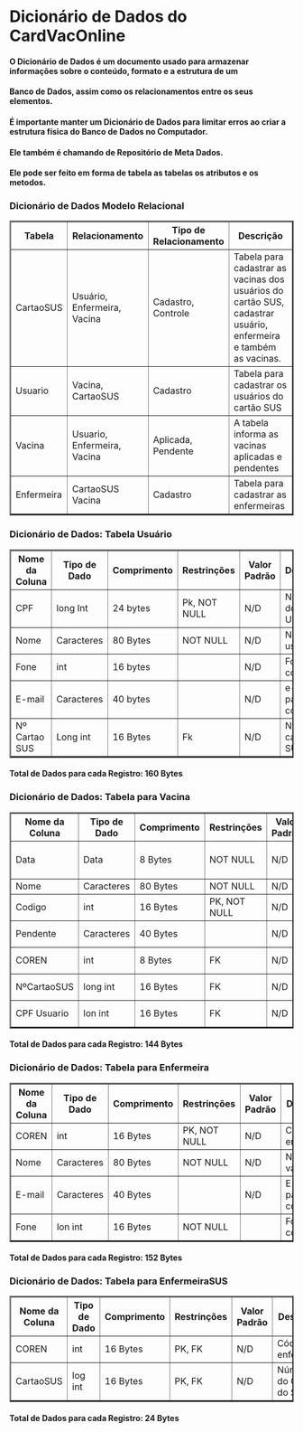 # Dicionário de Dados do CardVacOnline
#### O Dicionário de Dados é um documento usado para armazenar informações sobre o conteúdo, formato e a estrutura de um
#### Banco de Dados, assim como os relacionamentos entre os seus elementos.
#### É importante manter um Dicionário de Dados para limitar erros ao criar a estrutura física do Banco de Dados no Computador.
#### Ele também é chamando de Repositório de Meta Dados.
#### Ele pode ser feito em forma de tabela as tabelas os atributos e os metodos.

### Dicionário de Dados Modelo Relacional

<table border="2">
    <tr>
        <th>Tabela</th>
        <th>Relacionamento</th>
        <th>Tipo de Relacionamento</th>
        <th>Descrição</th>
    </tr>
    <tr>
        <td>CartaoSUS</td>
        <td>Usuário, Enfermeira, Vacina</td>
        <td>Cadastro, Controle</td>
        <td>Tabela para cadastrar as vacinas dos usuários do cartão SUS, cadastrar usuário, enfermeira e também as vacinas.</td>
    </tr>
    <tr >
        <td>Usuario</td>
        <td>Vacina, CartaoSUS</td>
        <td>Cadastro</td>
        <td>Tabela para cadastrar os usuários do cartão SUS</td>
    </tr>
    <tr >
        <td>Vacina</td>
        <td>Usuario, Enfermeira, Vacina</td>
        <td>Aplicada, Pendente</td>
        <td>A tabela informa as vacinas aplicadas e pendentes</td>
    </tr>
    <tr >
        <td>Enfermeira</td>
        <td>CartaoSUS Vacina</td>
        <td>Cadastro</td>
        <td>Tabela para cadastrar as enfermeiras</td>
    </tr>
</table>

### Dicionário de Dados: Tabela Usuário

<table border="2">
    <tr>
        <th>Nome da Coluna</th>
        <th>Tipo de Dado</th>
        <th>Comprimento</th>
        <th>Restrinções</th>
        <th>Valor Padrão</th>
        <th>Descrição</th>
    </tr>
    <tr>
        <td>CPF</td>
        <td>long Int</td>
        <td>24 bytes</td>
        <td>Pk, NOT NULL</td>
        <td>N/D</td>
        <td>Número do CPF do Usuário</td>
    </tr>
    <tr>
        <td>Nome</td>
        <td>Caracteres</td>
        <td>80 Bytes</td>
        <td>NOT NULL</td>
        <td>N/D</td>
        <td>Nome do us</td>
    </tr>
    <tr>
        <td>Fone</td>
        <td>int</td>
        <td>16 bytes</td>
        <td></td>
        <td>N/D</td>
        <td>Fone para contato</td>
    </tr>
    <tr>
        <td>E-mail</td>
        <td>Caracteres</td>
        <td>40 bytes</td>
        <td></td>
        <td>N/D</td>
        <td>e-mail para contato</td>
    </tr>
    <tr>
        <td>Nº Cartao SUS</td>
        <td>Long int</td>
        <td>16 Bytes</td>
        <td>Fk</td>
        <td>N/D</td>
        <td>Nº do cartão do SUS</td>
    </tr>
</table>

#### Total de Dados para cada Registro: 160 Bytes

### Dicionário de Dados: Tabela para Vacina

<table border="2">
    <tr>
        <th>Nome da Coluna</th>
        <th>Tipo de Dado</th>
        <th>Comprimento</th>
        <th>Restrinções</th>
        <th>Valor Padrão</th>
        <th>Descrição</th>
    </tr>
    <tr>
        <td>Data</td>
        <td>Data</td>
        <td>8 Bytes</td>
        <td>NOT NULL</td>
        <td>N/D</td>
        <td>Data da aplicação da vacina</td>
    </tr>
    <tr>
        <td>Nome</td>
        <td>Caracteres</td>
        <td>80 Bytes</td>
        <td>NOT NULL</td>
        <td>N/D</td>
        <td>Nome da vacina</td>
    </tr>
    <tr>
        <td>Codigo</td>
        <td>int</td>
        <td>16 Bytes</td>
        <td>PK, NOT NULL</td>
        <td>N/D</td>
        <td>Código gereado Altomaticamente</td>
    </tr>
    <tr>        
        <td>Pendente</td>
        <td>Caracteres</td>
        <td>40 Bytes</td>
        <td></td>
        <td>N/D</td>
        <td>Data de vacina pendente</td>
    </tr>
    <tr>
        <td>COREN</td>
        <td>int</td>
        <td>8 Bytes</td>
        <td>FK</td>
        <td>N/D</td>
        <td>Codigo do enfermeiro</td>
    </tr>
    <tr>
        <td>NºCartaoSUS</td>
        <td>long int</td>
        <td>16 Bytes</td>
        <td>FK</td>
        <td>N/D</td>
        <td>Número do Cartão do SUS</td>
    </tr>
    <tr>
        <td>CPF Usuario</td>
        <td>lon int</td>
        <td>16 Bytes</td>
        <td>FK</td>
        <td>N/D</td>
        <td>Número do CPF do Usuário</td>
    </tr>
</table>

#### Total de Dados para cada Registro: 144 Bytes

### Dicionário de Dados: Tabela para Enfermeira

<table border="2">
    <tr>
        <th>Nome da Coluna</th>
        <th>Tipo de Dado</th>
        <th>Comprimento</th>
        <th>Restrinções</th>
        <th>Valor Padrão</th>
        <th>Descrição</th>
    </tr>
    <tr>
        <td>COREN</td>
        <td>int</td>
        <td>16 Bytes</td>
        <td>PK, NOT NULL</td>
        <td>N/D</td>
        <td>Código de enfermeira</td>
    </tr>
    <tr>
        <td>Nome</td>
        <td>Caracteres</td>
        <td>80 Bytes</td>
        <td>NOT NULL</td>
        <td>N/D</td>
        <td>Nome da vacina</td>
    </tr>
    <tr>
        <td>E-mail</td>
        <td>Caracteres</td>
        <td>40 Bytes</td>
        <td></td>
        <td>N/D</td>
        <td>E-mail para contato</td>
    </tr>
    <tr>
        <td>Fone</td>
        <td>lon int</td>
        <td>16 Bytes</td>
        <td>NOT NULL</td>
        <td></td>
        <td>Fone para contato</td>
    </tr>
</table>

#### Total de Dados para cada Registro: 152 Bytes

### Dicionário de Dados: Tabela para EnfermeiraSUS

 <table border="2">
    <tr>
        <th>Nome da Coluna</th>
        <th>Tipo de Dado</th>
        <th>Comprimento</th>
        <th>Restrinções</th>
        <th>Valor Padrão</th>
        <th>Descrição</th>
    </tr>
    <tr>
        <td>COREN</td>
        <td>int</td>
        <td>16 Bytes</td>
        <td>PK, FK</td>
        <td>N/D</td>
        <td>Código de enfermeira</td>
    </tr>
    <tr>
        <td>CartaoSUS</td>
        <td>log int</td>
        <td>16 Bytes</td>
        <td>PK, FK</td>
        <td>N/D</td>
        <td>Número do Cartão do SUS</td>
    </tr>
</table>

#### Total de Dados para cada Registro: 24 Bytes
